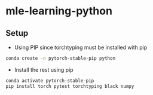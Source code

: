 # mle-learning-python


## Setup

- Using PIP since torchtyping must be installed with pip

```bash
conda create -n pytorch-stable-pip python
```

- Install the rest using pip

```bash
conda activate pytorch-stable-pip
pip install torch pytest torchtyping black numpy
```
